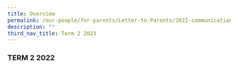 ```yaml
---
title: Overview
permalink: /our-people/for-parents/Letter-to-Parents/2022-communications/Term-2-2022/overview/
description: ""
third_nav_title: Term 2 2023
---
```


### TERM 2 2022
